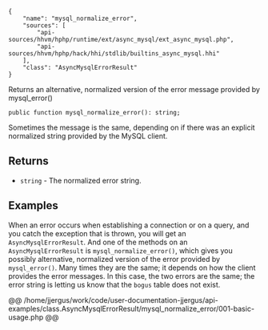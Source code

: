 ``` yamlmeta
{
    "name": "mysql_normalize_error",
    "sources": [
        "api-sources/hhvm/hphp/runtime/ext/async_mysql/ext_async_mysql.php",
        "api-sources/hhvm/hphp/hack/hhi/stdlib/builtins_async_mysql.hhi"
    ],
    "class": "AsyncMysqlErrorResult"
}
```




Returns an alternative, normalized version of the error message provided by
mysql_error()




``` Hack
public function mysql_normalize_error(): string;
```




Sometimes the message is the same, depending on if there was an explicit
normalized string provided by the MySQL client.




## Returns




+ ` string ` - The normalized error string.




## Examples




When an error occurs when establishing a connection or on a query, and you catch the exception that is thrown, you will get an ` AsyncMysqlErrorResult `. And one of the methods on an `` AsyncMysqlErrorResult `` is ``` mysql_normalize_error() ```, which gives you possibly alternative, normalized version of the error provided by ```` mysql_error() ````. Many times they are the same; it depends on how the client provides the error messages. In this case, the two errors are the same; the error string is letting us know that the ````` bogus ````` table does not exist.







@@ /home/jjergus/work/code/user-documentation-jjergus/api-examples/class.AsyncMysqlErrorResult/mysql_normalize_error/001-basic-usage.php @@
<!-- HHAPIDOC -->
